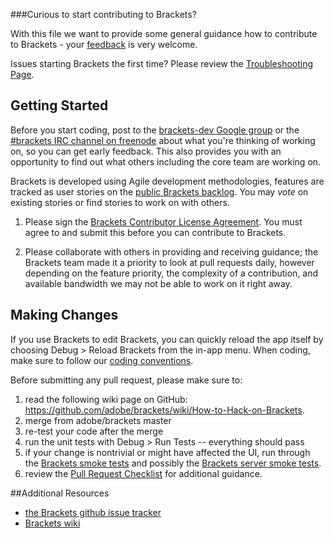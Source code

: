 ###Curious to start contributing to Brackets?


With this file we want to provide some general guidance how to contribute to Brackets - your [feedback](https://groups.google.com/forum/?fromgroups=#!topic/brackets-dev/yEsaied7Fq8) is very welcome.

Issues starting Brackets the first time? Please review the [Troubleshooting Page](https://github.com/adobe/brackets/wiki/Troubleshooting).         

## Getting Started

Before you start coding, post to the [brackets-dev Google group](http://groups.google.com/group/brackets-dev) or the [#brackets IRC channel on freenode](http://freenode.net) about what you're thinking of working on, so you can get early feedback. 
This also provides you with an opportunity to find out what others including the core team are working on.      


Brackets is developed using Agile development methodologies, features are tracked as user stories on the [public Brackets backlog](http://bit.ly/BracketsBacklog). You may _vote_ on existing stories or find stories to work on with others.

1. Please sign the [Brackets Contributor License Agreement](http://dev.brackets.io/brackets-contributor-license-agreement.html). You must agree to and submit this before you can contribute to Brackets.

1. Please collaborate with others in providing and receiving guidance; the Brackets team made it a priority 
to look at pull requests daily, however depending on the feature priority, the complexity of a contribution, 
and available bandwidth we may not be able to work on it right away.


## Making Changes
If you use Brackets to edit Brackets, you can quickly reload the app itself by choosing Debug > Reload Brackets from the in-app menu.
When coding, make sure to follow our [coding conventions](https://github.com/adobe/brackets/wiki/Brackets%20Coding%20Conventions).


Before submitting any pull request, please make sure to:

1. read the following wiki page on GitHub: https://github.com/adobe/brackets/wiki/How-to-Hack-on-Brackets.
1. merge from adobe/brackets master
1. re-test your code after the merge
1. run the unit tests with Debug > Run Tests -- everything should pass
1. if your change is nontrivial or might have affected the UI, run through the [Brackets smoke tests](Brackets-Smoke-Tests) and possibly the [Brackets server smoke tests](Brackets-Server-Smoke-Tests).
1. review the [Pull Request Checklist](https://github.com/adobe/brackets/wiki/Pull-Request-Checklist) for additional guidance.
 
##Additional Resources

* [the Brackets github issue tracker](https://github.com/adobe/brackets/issues)
* [Brackets wiki](https://github.com/adobe/brackets/wiki/Resources)

